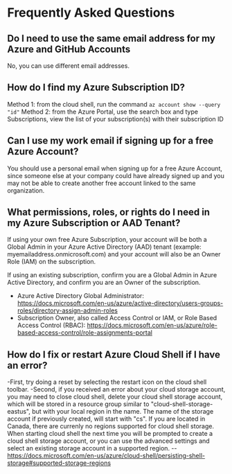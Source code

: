 # Frequently Asked Questions

## Do I need to use the same email address for my Azure and GitHub Accounts

No, you can use different email addresses.

## How do I find my Azure Subscription ID?

Method 1: from the cloud shell, run the command `az account show --query "id"`
Method 2: from the Azure Portal, use the search box and type Subscriptions, view the list of your subscription(s) with their subscription ID

## Can I use my work email if signing up for a free Azure Account?

You should use a personal email when signing up for a free Azure Account, since someone else at your company could have already signed up and you may not be able to create another free account linked to the same organization.

## What permissions, roles, or rights do I need in my Azure Subscription or AAD Tenant?

If using your own free Azure Subscription, your account will be both a Global Admin in your Azure Active Directory (AAD) tenant (example: myemailaddress.onmicrosoft.com) and your account will also be an Owner Role (IAM) on the subscription.

If using an existing subscription, confirm you are a Global Admin in Azure Active Directory, and confirm you are an Owner of the subscription.
- Azure Active Directory Global Administrator: https://docs.microsoft.com/en-us/azure/active-directory/users-groups-roles/directory-assign-admin-roles
- Subscription Owner, also called Access Control or IAM, or Role Based Access Control (RBAC): https://docs.microsoft.com/en-us/azure/role-based-access-control/role-assignments-portal

## How do I fix or restart Azure Cloud Shell if I have an error?

-First, try doing a reset by selecting the restart icon on the cloud shell toolbar.
-Second, if you received an error about your cloud storage account, you may need to close cloud shell, delete your cloud shell storage account, which will be stored in a resource group similar to "cloud-shell-storage-eastus", but with your local region in the name. The name of the storage account if previously created, will start with "cs". If you are located in Canada, there are currenly no regions supported for cloud shell storage. When starting cloud shell the next time you will be prompted to create a cloud shell storage account, or you can use the advanced settings and select an existing storage account in a supported region. 
--https://docs.microsoft.com/en-us/azure/cloud-shell/persisting-shell-storage#supported-storage-regions
